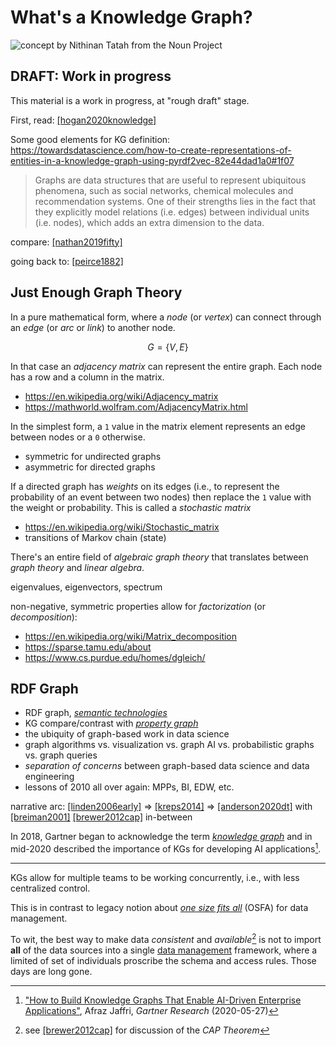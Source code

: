 # What's a Knowledge Graph?

<img src="../assets/nouns/concepts.png" alt="concept by Nithinan Tatah from the Noun Project" />

## DRAFT: Work in progress

This material is a work in progress, at "rough draft" stage.


First, read:
[[hogan2020knowledge]](../biblio/#hogan2020knowledge)

Some good elements for KG definition:
<https://towardsdatascience.com/how-to-create-representations-of-entities-in-a-knowledge-graph-using-pyrdf2vec-82e44dad1a0#1f07>
>Graphs are data structures that are useful to represent ubiquitous phenomena, such as social networks, chemical molecules and recommendation systems. One of their strengths lies in the fact that they explicitly model relations (i.e. edges) between individual units (i.e. nodes), which adds an extra dimension to the data.

compare:
[[nathan2019fifty]](../biblio/#nathan2019fifty)

going back to:
[[peirce1882]](../biblio/#peirce1882)


## Just Enough Graph Theory

In a pure mathematical form, where a *node* (or *vertex*) can connect
through an *edge* (or *arc* or *link*) to another node.

$$
G=\{V, E\}
$$

In that case an *adjacency matrix* can represent the entire graph.
Each node has a row and a column in the matrix.

  * https://en.wikipedia.org/wiki/Adjacency_matrix
  * https://mathworld.wolfram.com/AdjacencyMatrix.html

In the simplest form, a `1` value in the matrix element represents an
edge between nodes or a `0` otherwise.

  * symmetric for undirected graphs
  * asymmetric for directed graphs

If a directed graph has *weights* on its edges (i.e., to represent the
probability of an event between two nodes) then replace the `1` value
with the weight or probability.
This is called a *stochastic matrix*

  * https://en.wikipedia.org/wiki/Stochastic_matrix
  * transitions of Markov chain (state)

There's an entire field of *algebraic graph theory* that translates
between *graph theory* and *linear algebra*.

eigenvalues, eigenvectors, spectrum

non-negative, symmetric properties allow for *factorization* (or *decomposition*):

  * https://en.wikipedia.org/wiki/Matrix_decomposition
  * https://sparse.tamu.edu/about
  * https://www.cs.purdue.edu/homes/dgleich/


## RDF Graph

  * RDF graph, [*semantic technologies*](../glossary/#semantic-technologies)
  * KG compare/contrast with [*property graph*](../glossary/#property-graph)
  * the ubiquity of graph-based work in data science
  * graph algorithms vs. visualization vs. graph AI vs. probabilistic graphs vs. graph queries
  * *separation of concerns* between graph-based data science and data engineering
  * lessons of 2010 all over again: MPPs, BI, EDW, etc.

narrative arc: 
[[linden2006early]](../biblio/#linden2006early)
 => 
[[kreps2014]](../biblio/#kreps2014)
 =>
[[anderson2020dt]](../biblio/#anderson2020dt)
with
[[breiman2001]](../biblio/#breiman2001)
[[brewer2012cap]](../biblio/#brewer2012cap)
in-between

In 2018, Gartner began to acknowledge the term 
[*knowledge graph*](../glossary/#knowledge-graph)
and in mid-2020 described the importance of KGs for developing 
AI applications[^1].

---

KGs allow for multiple teams to be working concurrently, i.e., with
less centralized control.

This is in contrast to legacy notion about 
[*one size fits all*](../glossary/#osfa)
(OSFA) for data management.

To wit, the best way to make data *consistent* and *available*[^2]
is not to import **all** of the data sources into a single 
[data management](../glossary/#data-management)
framework, where a limited of set of individuals proscribe the
schema and access rules.
Those days are long gone.


[^1]: ["How to Build Knowledge Graphs That Enable AI-Driven Enterprise Applications"](https://www.gartner.com/en/documents/3985680/how-to-build-knowledge-graphs-that-enable-ai-driven-ente), Afraz Jaffri, *Gartner Research* (2020-05-27)

[^2]: see [[brewer2012cap]](../biblio/#brewer2012cap) for discussion of the *CAP Theorem*
